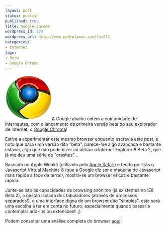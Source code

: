 ```yaml
---
layout: post
status: publish
published: true
title: Google Chrome
wordpress_id: 274
wordpress_url: http://www.pedrolamas.com/?p=274
categories:
- Internet
tags:
- Beta
- Google Chrome
---
```

[![](/wp-content/uploads/2008/09/google-chrome.jpg "Google Chrome")](http://tools.google.com/chrome/)A Google abalou ontem a comunidade de internautas, com o lançamento da primeira versão beta do seu explorador de internet, o [Google Chrome](http://tools.google.com/chrome/)!

Estive a experimentar este mesmo browser enquanto escrevia este post, e noto que para uma versão dita "beta", parece-me algo avançada e bastante estável, algo que não pude dizer ao utilizar o Internet Explorer 8 Beta 2, que já me deu uma série de "crashes"...

Baseado no Apple Webkit (utilizado pelo [Apple Safari](http://www.apple.com/safari/)) e tendo por trás o Javascript Virtual Machine 8 (que a Google diz ser a máquina de Javascript mais rápida à face da terra!), mostra-se um browser eficaz e bastante rápido.

Junte-se isto as capacidades de browsing anónimo (já existentes no IE8 Beta 2), a gestão isolada dos tabuladores (através de processos separados!), e uma interface digna de um browser dito "simples", este será uma escolha a ter em conta no futuro, especialmente quando passar a contemplar add-ins ou extensões!! ;)

Podem consultar uma análise completa do browser [aqui](http://www.pplware.com/2008/09/02/analise-google-chrome-beta/)!
